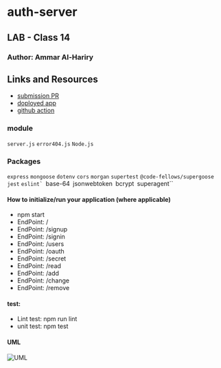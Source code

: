 # auth-server
## LAB - Class 14

### Author: Ammar Al-Hariry



## Links and Resources
- [submission PR](https://github.com/401-advanced-javascript-ammar-hariry/auth-server/pull/6)
- [doployed app](https://dashboard.heroku.com/apps/authapp2020)
- [github action](https://github.com/401-advanced-javascript-ammar-hariry/auth-server/runs/760115881)

### module 
``server.js``
``error404.js``
``Node.js``


### Packages
``express``
``mongoose``
``dotenv``
``cors``
``morgan``
``supertest``
``@code-fellows/supergoose``
``jest``
``eslint`
``base-64``
``jsonwebtoken``
``bcrypt``
``superagent``


#### How to initialize/run your application (where applicable)
- npm start
- EndPoint: /
- EndPoint: /signup
- EndPoint: /signin
- EndPoint: /users
- EndPoint: /oauth
- EndPoint: /secret
- EndPoint: /read
- EndPoint: /add
- EndPoint: /change
- EndPoint: /remove


#### test:
- Lint test: npm run lint
- unit test: npm test

#### UML
![UML](https://i.ibb.co/FVBdKQ5/aout-uml.png)
